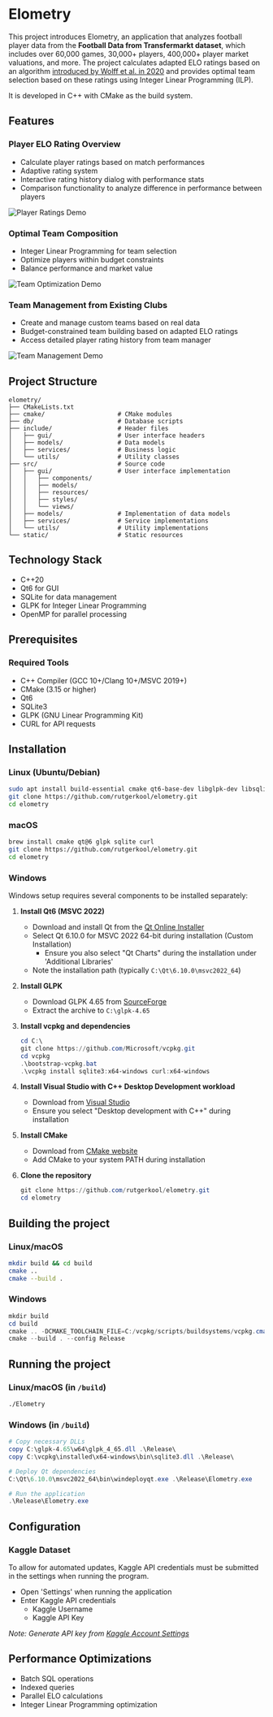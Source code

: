 # Elometry

This project introduces Elometry, an application that analyzes football player data from the **Football Data from Transfermarkt dataset**, which includes over 60,000 games, 30,000+ players, 400,000+ player market valuations, and more. The project calculates adapted ELO ratings based on an algorithm [introduced by Wolff et al. in 2020](https://www.researchgate.net/publication/346383793_A_football_player_rating_system) and provides optimal team selection based on these ratings using Integer Linear Programming (ILP).

It is developed in C++ with CMake as the build system. 

## **Features**

### Player ELO Rating Overview
- Calculate player ratings based on match performances
- Adaptive rating system
- Interactive rating history dialog with performance stats
- Comparison functionality to analyze difference in performance between players

![Player Ratings Demo](img/player-list.gif)

### Optimal Team Composition
- Integer Linear Programming for team selection
- Optimize players within budget constraints
- Balance performance and market value

![Team Optimization Demo](img/team-manager-view-new.gif)

### Team Management from Existing Clubs
- Create and manage custom teams based on real data
- Budget-constrained team building based on adapted ELO ratings
- Access detailed player rating history from team manager

![Team Management Demo](img/team-manager-view-existing.gif)

## **Project Structure**
```
elometry/
├── CMakeLists.txt
├── cmake/                    # CMake modules
├── db/                       # Database scripts
├── include/                  # Header files
│   ├── gui/                  # User interface headers
│   ├── models/               # Data models
│   ├── services/             # Business logic
│   └── utils/                # Utility classes
├── src/                      # Source code
│   ├── gui/                  # User interface implementation
│   │   ├── components/
│   │   ├── models/
│   │   ├── resources/
│   │   ├── styles/
│   │   └── views/
│   ├── models/               # Implementation of data models
│   ├── services/             # Service implementations
│   └── utils/                # Utility implementations
└── static/                   # Static resources
```

## **Technology Stack**
- C++20
- Qt6 for GUI
- SQLite for data management
- GLPK for Integer Linear Programming
- OpenMP for parallel processing

## **Prerequisites**

### **Required Tools**
- C++ Compiler (GCC 10+/Clang 10+/MSVC 2019+)
- CMake (3.15 or higher)
- Qt6
- SQLite3
- GLPK (GNU Linear Programming Kit)
- CURL for API requests

## **Installation**
### **Linux (Ubuntu/Debian)**
```bash
sudo apt install build-essential cmake qt6-base-dev libglpk-dev libsqlite3-dev libcurl4-openssl-dev libqt6charts6-dev
git clone https://github.com/rutgerkool/elometry.git
cd elometry
```

### **macOS**
```bash
brew install cmake qt@6 glpk sqlite curl
git clone https://github.com/rutgerkool/elometry.git
cd elometry
```

### **Windows**
Windows setup requires several components to be installed separately:

1. **Install Qt6 (MSVC 2022)**
   - Download and install Qt from the [Qt Online Installer](https://www.qt.io/download-qt-installer)
   - Select Qt 6.10.0 for MSVC 2022 64-bit during installation (Custom Installation)
      - Ensure you also select "Qt Charts" during the installation under 'Additional Libraries'
   - Note the installation path (typically `C:\Qt\6.10.0\msvc2022_64`)

2. **Install GLPK**
   - Download GLPK 4.65 from [SourceForge](https://sourceforge.net/projects/winglpk/)
   - Extract the archive to `C:\glpk-4.65`

3. **Install vcpkg and dependencies**
   ```powershell
   cd C:\
   git clone https://github.com/Microsoft/vcpkg.git
   cd vcpkg
   .\bootstrap-vcpkg.bat
   .\vcpkg install sqlite3:x64-windows curl:x64-windows
   ```

4. **Install Visual Studio with C++ Desktop Development workload**
   - Download from [Visual Studio](https://visualstudio.microsoft.com/downloads/)
   - Ensure you select "Desktop development with C++" during installation

5. **Install CMake**
   - Download from [CMake website](https://cmake.org/download/)
   - Add CMake to your system PATH during installation

6. **Clone the repository**
   ```powershell
   git clone https://github.com/rutgerkool/elometry.git
   cd elometry
   ```

## **Building the project**

### **Linux/macOS**
```bash
mkdir build && cd build
cmake ..
cmake --build .
```

### **Windows**
```powershell
mkdir build
cd build
cmake .. -DCMAKE_TOOLCHAIN_FILE=C:/vcpkg/scripts/buildsystems/vcpkg.cmake -DQt6_DIR="C:\Qt\6.10.0\msvc2022_64\lib\cmake\Qt6"
cmake --build . --config Release
```

## **Running the project**

### **Linux/macOS (in `/build`)**
```bash
./Elometry
```

### **Windows (in `/build`)**
```powershell
# Copy necessary DLLs
copy C:\glpk-4.65\w64\glpk_4_65.dll .\Release\
copy C:\vcpkg\installed\x64-windows\bin\sqlite3.dll .\Release\

# Deploy Qt dependencies
C:\Qt\6.10.0\msvc2022_64\bin\windeployqt.exe .\Release\Elometry.exe

# Run the application
.\Release\Elometry.exe
```

## **Configuration**

### **Kaggle Dataset**
To allow for automated updates, Kaggle API credentials must be submitted in the settings when running the program. 
- Open 'Settings' when running the application
- Enter Kaggle API credentials
  - Kaggle Username
  - Kaggle API Key

*Note: Generate API key from [Kaggle Account Settings](https://www.kaggle.com/)*

## **Performance Optimizations**
- Batch SQL operations
- Indexed queries
- Parallel ELO calculations
- Integer Linear Programming optimization
